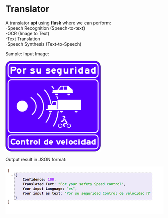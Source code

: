# Translator
A translator **api** using **flask** where we can perform:<br/>
-Speech Recognition (Speech-to-text)<br/>
-OCR (Image to Text)<br/>
-Text Translation<br/>
-Speech Synthesis (Text-to-Speech)<br/>


Sample:
Input Image:


![input image](input.png)

Output result in JSON format:


![output image](output.png)

